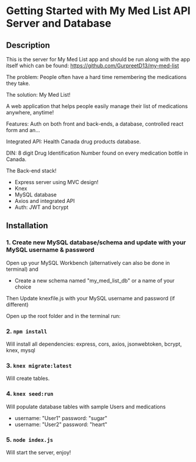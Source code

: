 # Getting Started with My Med List API Server and Database

## Description 

This is the server for My Med List app and should be run along with the app itself which can be found: 
https://github.com/GurpreetD13/my-med-list


The problem: People often have a hard time remembering the medications they take. 

The solution: My Med List! 

A web application that helps people easily manage their list of medications anywhere, anytime!

Features: Auth on both front and back-ends, a database, controlled react form and an...

Integrated API: Health Canada drug products database.

DIN: 8 digit Drug Identification Number found on every medication bottle in Canada.

The Back-end stack!
- Express server using MVC design!
- Knex
- MySQL database
- Axios and integrated API
- Auth: JWT and bcrypt

## Installation

### 1. Create new MySQL database/schema and update with your MySQL username & password

Open up your MySQL Workbench (alternatively can also be done in terminal) and 
- Create a new schema named "my_med_list_db" or a name of your choice 

Then Update knexfile.js with your MySQL username and password (if different)

Open up the root folder and in the terminal run:

### 2. `npm install`

Will install all dependencies: express, cors, axios, jsonwebtoken, bcrypt, knex, mysql

### 3. `knex migrate:latest`

Will create tables.

### 4. `knex seed:run`

Will populate database tables with sample Users and medications

- username: "User1" password: "sugar"
- username: "User2" password: "heart"

### 5. `node index.js`

Will start the server, enjoy!

